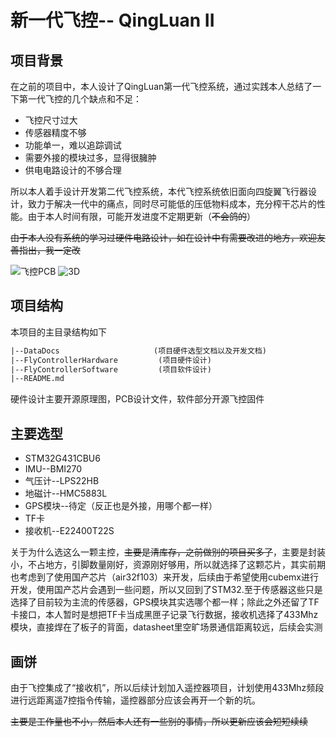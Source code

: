 # 新一代飞控-- QingLuan II

## 项目背景

在之前的项目中，本人设计了QingLuan第一代飞控系统，通过实践本人总结了一下第一代飞控的几个缺点和不足：

- 飞控尺寸过大
- 传感器精度不够
- 功能单一，难以追踪调试
- 需要外接的模块过多，显得很臃肿
- 供电电路设计的不够合理

所以本人着手设计开发第二代飞控系统，本代飞控系统依旧面向四旋翼飞行器设计，致力于解决一代中的痛点，同时尽可能低的压低物料成本，充分榨干芯片的性能。由于本人时间有限，可能开发进度不定期更新（~~不会鸽的~~）

~~由于本人没有系统的学习过硬件电路设计，如在设计中有需要改进的地方，欢迎友善指出，我一定改~~

<div style="display:inline-block">   
    <img src="https://tuchuang-e682.obs.cn-north-1.myhuaweicloud.com/image-20231121221503497.png" alt="飞控PCB" />   
    <img src="https://tuchuang-e682.obs.cn-north-1.myhuaweicloud.com/image-20231121221740366.png" alt="3D" /> 
</div>

## 项目结构

本项目的主目录结构如下

```txt
|--DataDocs						(项目硬件选型文档以及开发文档)
|--FlyControllerHardware		 (项目硬件设计)
|--FlyControllerSoftware		 (项目软件设计)
|--README.md
```

硬件设计主要开源原理图，PCB设计文件，软件部分开源飞控固件

## 主要选型

- STM32G431CBU6
- IMU--BMI270
- 气压计--LPS22HB
- 地磁计--HMC5883L
- GPS模块--待定（反正也是外接，用哪个都一样）
- TF卡
- 接收机--E22400T22S

关于为什么选这么一颗主控，~~主要是清库存，之前做别的项目买多了~~，主要是封装小，不占地方，引脚数量刚好，资源刚好够用，所以就选择了这颗芯片，其实前期也考虑到了使用国产芯片（air32f103）来开发，后续由于希望使用cubemx进行开发，使用国产芯片会遇到一些问题，所以又回到了STM32.至于传感器这些只是选择了目前较为主流的传感器，GPS模块其实选哪个都一样；除此之外还留了TF卡接口，本人暂时是想把TF卡当成黑匣子记录飞行数据，接收机选择了433Mhz模块，直接焊在了板子的背面，datasheet里空旷场景通信距离较远，后续会实测

## 画饼

由于飞控集成了“接收机”，所以后续计划加入遥控器项目，计划使用433Mhz频段进行远距离遥7控指令传输，遥控器部分应该会再开一个新的坑。

~~主要是工作量也不小，然后本人还有一些别的事情，所以更新应该会短短续续~~
